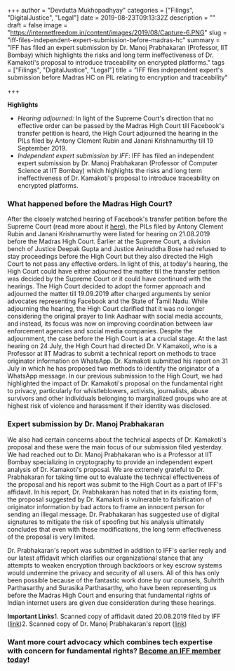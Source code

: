 +++
author = "Devdutta Mukhopadhyay"
categories = ["Filings", "DigitalJustice", "Legal"]
date = 2019-08-23T09:13:32Z
description = ""
draft = false
image = "https://internetfreedom.in/content/images/2019/08/Capture-6.PNG"
slug = "iff-files-independent-expert-submission-before-madras-hc"
summary = "IFF has filed an expert submission by Dr. Manoj Prabhakaran (Professor, IIT Bombay) which highlights the risks and long term ineffectiveness of Dr. Kamakoti's proposal to introduce traceability on encrypted platforms."
tags = ["Filings", "DigitalJustice", "Legal"]
title = "IFF files independent expert's submission before Madras HC on PIL relating to encryption and traceability"

+++


**Highlights**

* _Hearing adjourned:_ In light of the Supreme Court's direction that no effective order can be passed by the Madras High Court till Facebook's transfer petition is heard, the High Court adjourned the hearing in the PILs filed by Antony Clement Rubin and Janani Krishnamurthy till 19 September 2019.
* _Independent expert submission by IFF_:  IFF has filed an independent expert submission by Dr. Manoj Prabhakaran (Professor of Computer Science at IIT Bombay) which highlights the risks and long term ineffectiveness of Dr. Kamakoti's proposal to introduce traceability on encrypted platforms.

### What happened before the Madras High Court?

After the closely watched hearing of Facebook's transfer petition before the Supreme Court (read more about it [here](https://internetfreedom.in/updates-on-the-facebooks-transfer-petition-of-the-aadhaar-linking-madras-hc/)), the PILs filed by Antony Clement Rubin and Janani Krishnamurthy were listed for hearing on 21.08.2019 before the Madras High Court. Earlier at the Supreme Court, a division bench of Justice Deepak Gupta and Justice Aniruddha Bose had refused to stay proceedings before the High Court but they also directed the High Court to not pass any effective orders. In light of this, at today's hearing, the High Court could have either adjourned the matter till the transfer petition was decided by the Supreme Court or it could have continued with the hearings. The High Court decided to adopt the former approach and adjourned the matter till 19.09.2019 after charged arguments by senior advocates representing Facebook and the State of Tamil Nadu. While adjourning the hearing, the High Court clarified that it was no longer considering the original prayer to link Aadhaar with social media accounts, and instead, its focus was now on improving coordination between law enforcement agencies and social media companies. Despite the adjournment, the case before the High Court is at a crucial stage. At the last hearing on 24 July, the High Court had directed Dr. V Kamakoti, who is a Professor at IIT Madras to submit a technical report on methods to trace originator information on WhatsApp. Dr. Kamakoti submitted his report on 31 July in which he has proposed two methods to identify the originator of a WhatsApp message. In our previous submission to the High Court, we had highlighted the impact of Dr. Kamakoti's proposal on the fundamental right to privacy, particularly for whistleblowers, activists, journalists, abuse survivors and other individuals belonging to marginalized groups who are at highest risk of violence and harassment if their identity was disclosed.

### Expert submission by Dr. Manoj Prabhakaran

We also had certain concerns about the technical aspects of Dr. Kamakoti's proposal and these were the main focus of our submission filed yesterday. We had reached out to Dr. Manoj Prabhakaran who is a Professor at IIT Bombay specializing in cryptography to provide an independent expert analysis of Dr. Kamakoti's proposal. We are extremely grateful to Dr. Prabhakaran for taking time out to evaluate the technical effectiveness of the proposal and his report was submit to the High Court as a part of IFF's affidavit. In his report, Dr. Prabhakaran has noted that in its existing form, the proposal suggested by Dr. Kamakoti is vulnerable to falsification of originator information by bad actors to frame an innocent person for sending an illegal message. Dr. Prabhakaran has suggested use of digital signatures to mitigate the risk of spoofing but his analysis ultimately concludes that even with these modifications, the long term effectiveness of the proposal is very limited.

Dr. Prabhakaran's report was submitted in addition to IFF's earlier reply and our latest affidavit which clarifies our organizational stance that any attempts to weaken encryption through backdoors or key escrow systems would undermine the privacy and security of all users. All of this has only been possible because of the fantastic work done by our counsels, Suhrith Parthasarthy and Surasika Parthasarthy, who have been representing us before the Madras High Court and ensuring that fundamental rights of Indian internet users are given due consideration during these hearings.

**Important Links**1. Scanned copy of affidavit dated 20.08.2019 filed by IFF ([link](https://drive.google.com/open?id=1fWCbhVGJmcNL3wgKSD_EOzM674LE6A_L))2. Scanned copy of Dr. Manoj Prabhakaran's report ([link](https://drive.google.com/file/d/1vivciN8tNSbOrA9eZ8Ej0mCAUBzRWu5N/view?usp=sharing))

### Want more court advocacy which combines tech expertise with concern for fundamental rights? [Become an IFF member today](https://internetfreedom.in/donate/)!

